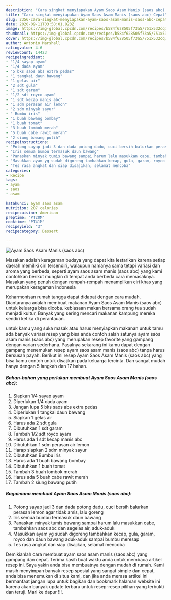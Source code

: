 ```yaml
---
description: "Cara singkat menyiapakan Ayam Saos Asam Manis (saos abc) Cepat"
title: "Cara singkat menyiapakan Ayam Saos Asam Manis (saos abc) Cepat"
slug: 2356-cara-singkat-menyiapakan-ayam-saos-asam-manis-saos-abc-cepat
date: 2020-09-11T03:58:01.823Z
image: https://img-global.cpcdn.com/recipes/b584f628505f73a5/751x532cq70/ayam-saos-asam-manis-saos-abc-foto-resep-utama.jpg
thumbnail: https://img-global.cpcdn.com/recipes/b584f628505f73a5/751x532cq70/ayam-saos-asam-manis-saos-abc-foto-resep-utama.jpg
cover: https://img-global.cpcdn.com/recipes/b584f628505f73a5/751x532cq70/ayam-saos-asam-manis-saos-abc-foto-resep-utama.jpg
author: Antonio Marshall
ratingvalue: 4.6
reviewcount: 14423
recipeingredient:
- "1/4 sayap ayam"
- "1/4 dada ayam"
- "5 bks saos abs extra pedas"
- "1 tangkai daun bawang"
- "1 gelas air"
- "2 sdt gula"
- "1 sdt garam"
- "1/2 sdt royco ayam"
- "1 sdt kecap manis abc"
- "1 sdm perasan air lemon"
- "2 sdm minyak sayur"
- " Bumbu iris"
- "1 buah bawang bombay"
- "1 buah tomat"
- "3 buah lombok merah"
- "5 buah cabe rawit merah"
- "2 siung bawang putih"
recipeinstructions:
- "Potong sayap jadi 3 dan dada potong dadu, cuci bersih balurkan perasan lemon agar tidak amis, lalu goreng"
- "Iris semua bumbu termasuk daun bawang"
- "Panaskan minyak tumis bawang sampai harum lalu masukkan cabe, tambahkan saos abc dan segelas air, aduk-aduk"
- "Masukkan ayam yg sudah digoreng tambahkan kecap, gula, garam, royco dan daun bawang aduk-aduk sampai bumbu meresap"
- "Tes rasa angkat dan siap disajikan, selamat mencoba"
categories:
- Recipe
tags:
- ayam
- saos
- asam

katakunci: ayam saos asam 
nutrition: 207 calories
recipecuisine: American
preptime: "PT20M"
cooktime: "PT41M"
recipeyield: "3"
recipecategory: Dessert

---
```



![Ayam Saos Asam Manis (saos abc)](https://img-global.cpcdn.com/recipes/b584f628505f73a5/751x532cq70/ayam-saos-asam-manis-saos-abc-foto-resep-utama.jpg)

Masakan adalah keragaman budaya yang dapat kita lestarikan karena setiap daerah memiliki ciri tersendiri, walaupun namanya sama tetapi variasi dan aroma yang berbeda, seperti ayam saos asam manis (saos abc) yang kami contohkan berikut mungkin di tempat anda berbeda cara memasaknya. Masakan yang penuh dengan rempah-rempah menampilkan ciri khas yang merupakan keragaman Indonesia

Keharmonisan rumah tangga dapat didapat dengan cara mudah. Diantaranya adalah membuat makanan Ayam Saos Asam Manis (saos abc) untuk keluarga bisa dicoba. kebiasaan makan bersama orang tua sudah menjadi kultur, Banyak yang sering mencari makanan kampung mereka sendiri ketika di perantauan.



untuk kamu yang suka masak atau harus menyiapkan makanan untuk tamu ada banyak variasi resep yang bisa anda contoh salah satunya ayam saos asam manis (saos abc) yang merupakan resep favorite yang gampang dengan varian sederhana. Pasalnya sekarang ini kamu dapat dengan gampang menemukan resep ayam saos asam manis (saos abc) tanpa harus bersusah payah.
Berikut ini resep Ayam Saos Asam Manis (saos abc) yang bisa kamu contoh untuk disajikan pada keluarga tercinta. Dan sangat mudah hanya dengan 5 langkah dan 17 bahan.


<!--inarticleads1-->

##### Bahan-bahan yang perlukan membuat Ayam Saos Asam Manis (saos abc):

1. Siapkan 1/4 sayap ayam
1. Diperlukan 1/4 dada ayam
1. Jangan lupa 5 bks saos abs extra pedas
1. Diperlukan 1 tangkai daun bawang
1. Siapkan 1 gelas air
1. Harus ada 2 sdt gula
1. Dibutuhkan 1 sdt garam
1. Tambah 1/2 sdt royco ayam
1. Harus ada 1 sdt kecap manis abc
1. Dibutuhkan 1 sdm perasan air lemon
1. Harap siapkan 2 sdm minyak sayur
1. Dibutuhkan  Bumbu iris
1. Harus ada 1 buah bawang bombay
1. Dibutuhkan 1 buah tomat
1. Tambah 3 buah lombok merah
1. Harus ada 5 buah cabe rawit merah
1. Tambah 2 siung bawang putih




<!--inarticleads2-->

##### Bagaimana membuat  Ayam Saos Asam Manis (saos abc):

1. Potong sayap jadi 3 dan dada potong dadu, cuci bersih balurkan perasan lemon agar tidak amis, lalu goreng
1. Iris semua bumbu termasuk daun bawang
1. Panaskan minyak tumis bawang sampai harum lalu masukkan cabe, tambahkan saos abc dan segelas air, aduk-aduk
1. Masukkan ayam yg sudah digoreng tambahkan kecap, gula, garam, royco dan daun bawang aduk-aduk sampai bumbu meresap
1. Tes rasa angkat dan siap disajikan, selamat mencoba




Demikianlah cara membuat ayam saos asam manis (saos abc) yang gampang dan cepat. Terima kasih buat waktu anda untuk membaca artikel resep ini. Saya yakin anda bisa membuatnya dengan mudah di rumah. Kami masih menyimpan banyak resep spesial yang sangat simple dan cepat, anda bisa menemukan di situs kami, dan jika anda merasa artikel ini bermanfaat jangan lupa untuk bagikan dan bookmark halaman website ini karena akan banyak update terbaru untuk resep-resep pilihan yang terbukti dan teruji. Mari ke dapur !!!. 
